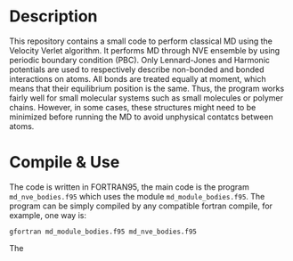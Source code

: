 # Description 
This repository contains a small code to perform classical MD using the Velocity Verlet algorithm.
It performs MD through NVE ensemble by using periodic boundary condition (PBC). 
Only Lennard-Jones and Harmonic potentials are used to respectively describe 
non-bonded and bonded interactions on atoms. All bonds are treated equally at moment, which 
means that their equilibrium position is the same. Thus, the program works fairly well for small molecular systems 
such as small molecules or polymer chains. However, in some cases, these structures might need to be minimized
before running the MD to avoid unphysical contatcs between atoms. 


# Compile & Use 
The code is written in FORTRAN95, the main code is the program `md_nve_bodies.f95` which uses the module
`md_module_bodies.f95`. The program can  be simply compiled by any compatible fortran compile, for example, one way is: 

`gfortran md_module_bodies.f95 md_nve_bodies.f95`

The
